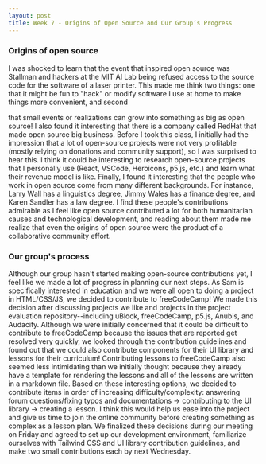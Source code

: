 ```yaml
---
layout: post
title: Week 7 - Origins of Open Source and Our Group’s Progress
---
```


### Origins of open source
I was shocked to learn that the event that inspired open source was Stallman and hackers at the MIT AI Lab being refused access to the source code for the software of a laser printer. This made me think two things: one that it might be fun to "hack" or modify software I use at home to make things more convenient, and second 
<!--more-->
that small events or realizations can grow into something as big as open source! I also found it interesting that there is a company called RedHat that made open source big business. Before I took this class, I initially had the impression that a lot of open-source projects were not very profitable (mostly relying on donations and community support), so I was surprised to hear this. I think it could be interesting to research open-source projects that I personally use (React, VSCode, Heroicons, p5.js, etc.) and learn what their revenue model is like. Finally, I found it interesting that the people who work in open source come from many different backgrounds. For instance, Larry Wall has a linguistics degree, Jimmy Wales has a finance degree, and Karen Sandler has a law degree. I find these people's contributions admirable as I feel like open source contributed a lot for both humanitarian causes and technological development, and reading about them made me realize that even the origins of open source were the product of a collaborative community effort.

### Our group's process
Although our group hasn't started making open-source contributions yet, I feel like we made a lot of progress in planning our next steps. As Sam is specifically interested in education and we were all open to doing a project in HTML/CSS/JS, we decided to contribute to freeCodeCamp! We made this decision after discussing projects we like and projects in the project evaluation repository--including uBlock, freeCodeCamp, p5.js, Anubis, and Audacity. Although we were initially concerned that it could be difficult to contribute to freeCodeCamp because the issues that are reported get resolved very quickly, we looked through the contribution guidelines and found out that we could also contribute components for their UI library and lessons for their curriculum! Contributing lessons to freeCodeCamp also seemed less intimidating than we initially thought because they already have a template for rendering the lessons and all of the lessons are written in a markdown file. Based on these interesting options, we decided to contribute items in order of increasing difficulty/complexity: answering forum questions/fixing typos and documentations -> contributing to the UI library -> creating a lesson. I think this would help us ease into the project and give us time to join the online community before creating something as complex as a lesson plan. We finalized these decisions during our meeting on Friday and agreed to set up our development environment, familiarize ourselves with Tailwind CSS and UI library contribution guidelines, and make two small contributions each by next Wednesday.